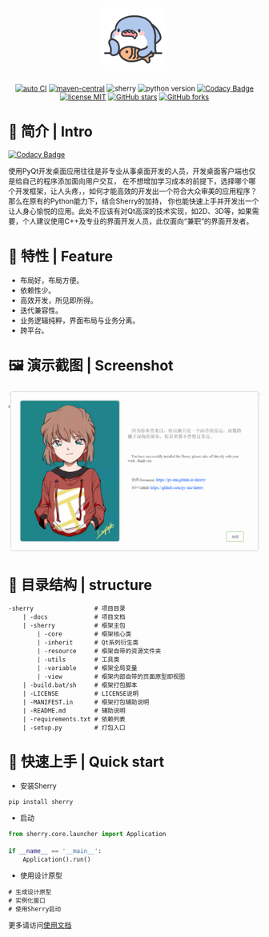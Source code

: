 
<!--suppress HtmlDeprecatedAttribute -->
<h1 align="center">
  <img src="https://raw.githubusercontent.com/py-mu/sherry/main/docs/img/icon.png" alt="sherry">
</h1>

<p align="center">
    <a href="https://github.com/py-mu/sherry" target="_blank"><img src="https://img.shields.io/github/workflow/status/py-mu/sherry/Upload%20Python%20Package%20Sherry" alt="auto CI"></a>
    <a href="https://github.com/py-mu/sherry"><img src="https://img.shields.io/github/languages/count/py-mu/sherry" alt="maven-central"></a>
    <img src="https://img.shields.io/pypi/v/sherry" alt="sherry">
    <img src="https://img.shields.io/pypi/pyversions/sherry" alt="python version">
  <a href="https://www.codacy.com/gh/py-mu/sherry/dashboard?utm_source=github.com&amp;utm_medium=referral&amp;utm_content=py-mu/sherry&amp;utm_campaign=Badge_Grade"><img src="https://app.codacy.com/project/badge/Grade/53ebcd7351bb42eb96d2c9b093ae5007" alt="Codacy Badge"></a>
    <a href="./LICENSE"><img src="https://img.shields.io/github/license/py-mu/sherry" alt="license MIT"></a>
    <a href="https://github.com/py-mu/sherry"><img src="https://img.shields.io/github/stars/py-mu/sherry?style=social" alt="GitHub stars"></a>
    <a href="https://github.com/py-mu/sherry"><img src="https://img.shields.io/github/forks/py-mu/sherry?style=social" alt="GitHub forks"></a>
</p>


# 📑 简介 | Intro

[![Codacy Badge](https://api.codacy.com/project/badge/Grade/dda0a3cb721f4f92b1c3ba7aac4f5178)](https://app.codacy.com/gh/py-mu/sherry?utm_source=github.com&utm_medium=referral&utm_content=py-mu/sherry&utm_campaign=Badge_Grade_Settings)

使用PyQt开发桌面应用往往是非专业从事桌面开发的人员，开发桌面客户端也仅是给自己的程序添加面向用户交互，
在不想增加学习成本的前提下，选择哪个哪个开发框架，让人头疼，，如何才能高效的开发出一个符合大众审美的应用程序？那么在原有的Python能力下，结合Sherry的加持，
你也能快速上手并开发出一个让人身心愉悦的应用。此处不应该有对Qt高深的技术实现，如2D、3D等，如果需要，个人建议使用C++及专业的界面开发人员，此仅面向“兼职”的界面开发者。


# 🌌 特性 | Feature

- 布局好，布局方便。
- 依赖性少。
- 高效开发，所见即所得。
- 迭代兼容性。
- 业务逻辑纯粹，界面布局与业务分离。
- 跨平台。

# 🖼 演示截图 | Screenshot

![welcome](https://raw.githubusercontent.com/py-mu/sherry/main/docs/img/welcome.png)

# 🎄 目录结构 | structure

    -sherry                 # 项目目录
        | -docs             # 项目文档
        | -sherry           # 框架主包
            | -core         # 框架核心类
            | -inherit      # Qt系列衍生类
            | -resource     # 框架自带的资源文件夹
            | -utils        # 工具类
            | -variable     # 框架全局变量
            | -view         # 框架内部自带的页面原型即视图
        | -build.bat/sh     # 框架打包脚本
        | -LICENSE          # LICENSE说明
        | -MANIFEST.in      # 框架打包辅助说明
        | -README.md        # 辅助说明
        | -requirements.txt # 依赖列表
        | -setup.py         # 打包入口

# 🚀 快速上手 | Quick start

- 安装Sherry

```shell
pip install sherry
```

- 启动

```python
from sherry.core.launcher import Application

if __name__ == '__main__':
    Application().run()
```

- 使用设计原型

```
# 生成设计原型
# 实例化窗口
# 使用Sherry启动
```

更多请访问[使用文档](https://py-mu.github.io/sherry/)
